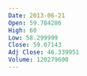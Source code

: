 ```yaml
---
Date: 2013-06-21
Open: 59.784286
High: 60
Low: 58.299999
Close: 59.07143
Adj Close: 46.339951
Volume: 120279600
---
```

